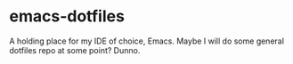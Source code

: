 # emacs-dotfiles
A holding place for my IDE of choice, Emacs. Maybe I will do some general dotfiles repo at some point? Dunno.
